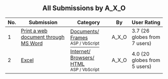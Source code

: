 ﻿<div align="center">

## All Submissions by A\_X\_O

</div>

No.  | Submission | Category | By   | User Rating
---- | ---------- | -------- | ---- | -----------
1 | [Print a web document through MS Word<br />](https://github.com/Planet-Source-Code/a-x-o-print-a-web-document-through-ms-word__4-7775) | [Documents/ Frames<br /><sup>ASP / VbScript</sup>](../ByCategory/documents-frames__4-27.md) | A\_X\_O | 3.7 (26 globes from 7 users)
2 | [Excel<br />](https://github.com/Planet-Source-Code/a-x-o-excel__4-7788) | [Internet/ Browsers/ HTML<br /><sup>ASP / VbScript</sup>](../ByCategory/internet-browsers-html__4-9.md) | A\_X\_O | 4.0 (20 globes from 5 users)
